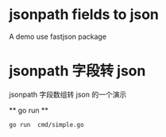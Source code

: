 # jsonpath fields to json

A demo use fastjson package

# jsonpath 字段转 json

jsonpath 字段数组转 json 的一个演示

** go run **

```bash
go run  cmd/simple.go
```
